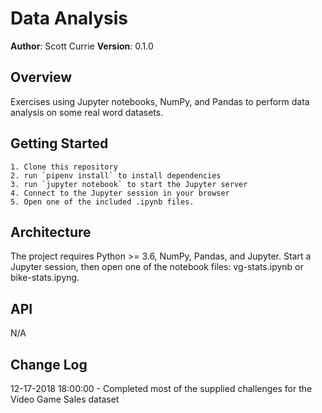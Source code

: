 # Data Analysis
**Author**: Scott Currie
**Version**: 0.1.0

## Overview
Exercises using Jupyter notebooks, NumPy, and Pandas to perform data analysis on some real word datasets.

## Getting Started
    1. Clone this repository
    2. run `pipenv install` to install dependencies
    3. run `jupyter notebook` to start the Jupyter server
    4. Connect to the Jupyter session in your browser
    5. Open one of the included .ipynb files.

## Architecture
The project requires Python >= 3.6, NumPy, Pandas, and Jupyter. Start a Jupyter session, then open one of the notebook files: vg-stats.ipynb or bike-stats.ipyng.

## API
N/A

## Change Log

12-17-2018 18:00:00 - Completed most of the supplied challenges for the Video Game Sales dataset
